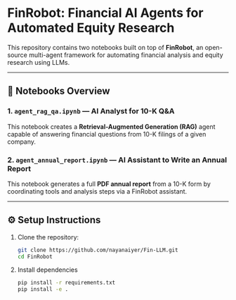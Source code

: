 # FinRobot: Financial AI Agents for Automated Equity Research

This repository contains two notebooks built on top of **FinRobot**, an open-source multi-agent framework for automating financial analysis and equity research using LLMs.

---

## 📘 Notebooks Overview

### 1. `agent_rag_qa.ipynb` — AI Analyst for 10-K Q&A
This notebook creates a **Retrieval-Augmented Generation (RAG)** agent capable of answering financial questions from 10-K filings of a given company.

### 2. `agent_annual_report.ipynb` — AI Assistant to Write an Annual Report
This notebook generates a full **PDF annual report** from a 10-K form by coordinating tools and analysis steps via a FinRobot assistant.

---

## ⚙️ Setup Instructions

1. Clone the repository:
   ```bash
   git clone https://github.com/nayanaiyer/Fin-LLM.git
   cd FinRobot
   ```

2. Install dependencies
    ```bash
    pip install -r requirements.txt
    pip install -e .
    ```
